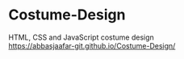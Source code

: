 # Costume-Design
HTML, CSS and JavaScript costume design <br>
https://abbasjaafar-git.github.io/Costume-Design/
